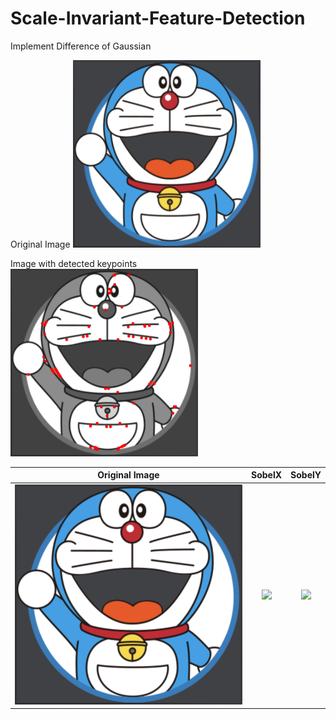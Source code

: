 # Scale-Invariant-Feature-Detection
Implement Difference of Gaussian

Original Image
<img src = "https://github.com/ronnie0726/Scale-Invariant-Feature-Detection/blob/main/testdata/1.png" width=300, height=300>

Image with detected keypoints
<img src = "https://github.com/ronnie0726/Scale-Invariant-Feature-Detection/blob/main/result/1.png" width=300, height=300>

Original Image        |  SobelX         |  SobelY
:-------------------------:|:-------------------------:|:------------------:
![](https://github.com/ronnie0726/Scale-Invariant-Feature-Detection/blob/main/testdata/1.png)  |    ![](https://github.com/BhanuPrakashNani/Image_Processing/blob/master/Sobel-X%20and%20Y/SobelXLenna.jpg) |   ![](https://github.com/BhanuPrakashNani/Image_Processing/blob/master/Sobel-X%20and%20Y/SobelYLenna.jpg) 

